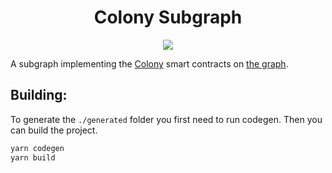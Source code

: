 <center>
  <h1>Colony Subgraph</h1>
  <img src="https://auchenberg.github.io/volkswagen/volkswargen_ci.svg?v=1" />
</center>

A subgraph implementing the [Colony](https://colony.io/) smart contracts on [the graph](https://thegraph.com/).

## Building:

To generate the `./generated` folder you first need to run codegen. Then you can build the project.

```sh
yarn codegen
yarn build
```
